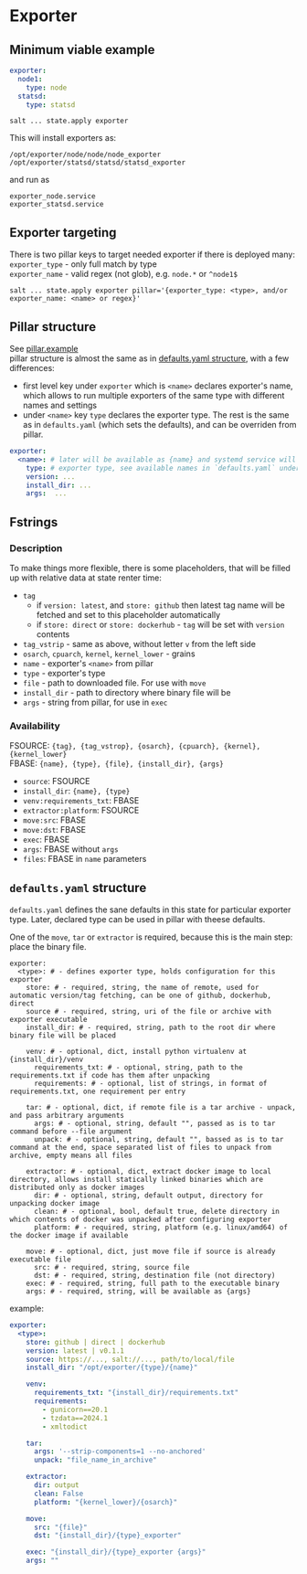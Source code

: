# Exporter

## Minimum viable example

```yaml
exporter:
  node1:
    type: node
  statsd:
    type: statsd
```

`salt ... state.apply exporter`

This will install exporters as:  
```
/opt/exporter/node/node/node_exporter
/opt/exporter/statsd/statsd/statsd_exporter
```
and run as   
```
exporter_node.service
exporter_statsd.service
```

## Exporter targeting
There is two pillar keys to target needed exporter if there is deployed many:  
`exporter_type` - only full match by type  
`exporter_name` - valid regex (not glob), e.g. `node.*` or `^node1$`
```
salt ... state.apply exporter pillar='{exporter_type: <type>, and/or exporter_name: <name> or regex}'
```


## Pillar structure
See [pillar.example](./pillar.example)  
pillar structure is almost the same as in [defaults.yaml structure](#defaultsyaml-structure), with a few differences:
- first level key under `exporter` which is `<name>` declares exporter's name, which allows to run multiple exporters of the same type with different names and settings
- under `<name>` key `type` declares the exporter type. 
The rest is the same as in `defaults.yaml` (which sets the defaults), and can be overriden from pillar.

```yaml
exporter:
  <name>: # later will be available as {name} and systemd service will be named as `exporter_<name>.service`
    type: # exporter type, see available names in `defaults.yaml` under `exporter`
    version: ...
    install_dir: ...
    args:  ...
```

## Fstrings
### Description
To make things more flexible, there is some placeholders, that will be filled up with relative data at state renter time:
- `tag`
  - if `version: latest`, and `store: github` then latest tag name will be fetched and set to this placeholder automatically
  - if `store: direct` or `store: dockerhub` - `tag` will be set with `version` contents
- `tag_vstrip` - same as above, without letter `v` from the left side
- `osarch`, `cpuarch`, `kernel`, `kernel_lower` - grains
- `name` - exporter's `<name>` from pillar
- `type` - exporter's type
- `file` - path to downloaded file. For use with `move`
- `install_dir` - path to directory where binary file will be
- `args` - string from pillar, for use in `exec`

### Availability

FSOURCE: `{tag}, {tag_vstrop}, {osarch}, {cpuarch}, {kernel}, {kernel_lower}`  
FBASE: `{name}, {type}, {file}, {install_dir}, {args}`  

- `source`: FSOURCE
- `install_dir`: `{name}, {type}`
- `venv:requirements_txt`: FBASE
- `extractor:platform`: FSOURCE
- `move:src`: FBASE
- `move:dst`: FBASE
- `exec`: FBASE
- `args`: FBASE without `args`
- `files`: FBASE in `name` parameters


## `defaults.yaml` structure
`defaults.yaml` defines the sane defaults in this state for particular exporter type. Later, declared type can be used in pillar with theese defaults.  

One of the `move`, `tar` or `extractor` is required, because this is the main step: place the binary file.

```
exporter: 
  <type>: # - defines exporter type, holds configuration for this exporter  
    store: # - required, string, the name of remote, used for automatic version/tag fetching, can be one of github, dockerhub, direct  
    source # - required, string, uri of the file or archive with exporter executable  
    install_dir: # - required, string, path to the root dir where binary file will be placed  

    venv: # - optional, dict, install python virtualenv at {install_dir}/venv  
      requirements_txt: # - optional, string, path to the requirements.txt if code has them after unpacking  
      requirements: # - optional, list of strings, in format of requirements.txt, one requirement per entry  

    tar: # - optional, dict, if remote file is a tar archive - unpack, and pass arbitrary arguments  
      args: # - optional, string, default "", passed as is to tar command before --file argument  
      unpack: # - optional, string, default "", bassed as is to tar command at the end, space separated list of files to unpack from archive, empty means all files  

    extractor: # - optional, dict, extract docker image to local directory, allows install statically linked binaries which are distributed only as docker images  
      dir: # - optional, string, default output, directory for unpacking docker image  
      clean: # - optional, bool, default true, delete directory in which contents of docker was unpacked after configuring exporter  
      platform: # - required, string, platform (e.g. linux/amd64) of the docker image if available  

    move: # - optional, dict, just move file if source is already executable file  
      src: # - required, string, source file  
      dst: # - required, string, destination file (not directory)  
    exec: # - required, string, full path to the executable binary  
    args: # - required, string, will be available as {args}  
```

example:
```yaml
exporter:
  <type>: 
    store: github | direct | dockerhub
    version: latest | v0.1.1
    source: https://..., salt://..., path/to/local/file
    install_dir: "/opt/exporter/{type}/{name}"

    venv:
      requirements_txt: "{install_dir}/requirements.txt"
      requirements:
        - gunicorn==20.1
        - tzdata==2024.1
        - xmltodict

    tar:
      args: '--strip-components=1 --no-anchored'
      unpack: "file_name_in_archive" 

    extractor:
      dir: output
      clean: False
      platform: "{kernel_lower}/{osarch}"

    move:
      src: "{file}"
      dst: "{install_dir}/{type}_exporter"

    exec: "{install_dir}/{type}_exporter {args}"
    args: ""
```
